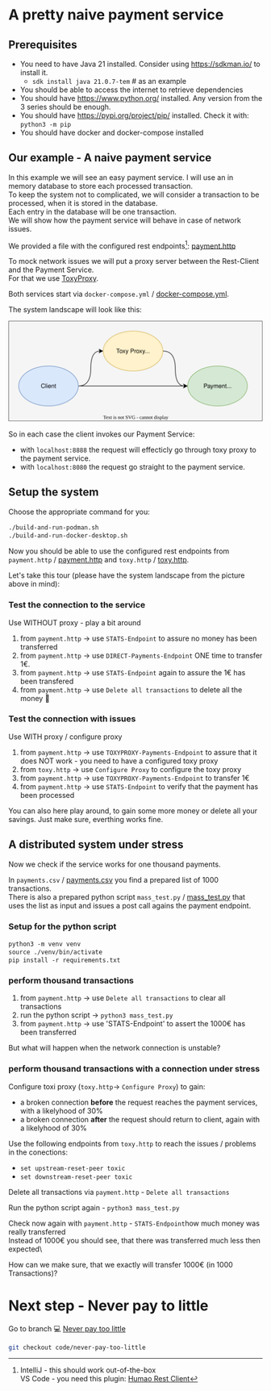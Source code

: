 # A pretty naive payment service

## Prerequisites

* You need to have Java 21 installed. Consider using https://sdkman.io/ to install it.
  * `sdk install java 21.0.7-tem` # as an example
* You should be able to access the internet to retrieve dependencies
* You should have https://www.python.org/ installed. Any version from the 3 series should be enough.
* You should have https://pypi.org/project/pip/ installed. Check it with: `python3 -m pip`
* You should have docker and docker-compose installed

## Our example - A naive payment service

In this example we will see an easy payment service. I will use an in memory database to store each processed transaction.\
To keep the system not to complicated, we will consider a transaction to be processed, when it is stored in the database.\
Each entry in the database will be one transaction.\
We will show how the payment service will behave in case of network issues.

We provided a file with the configured rest endpoints[^1]: [payment.http](https://github.com/in-der-kothe/exactly-once-semantics/blob/code/naive-payment-system/payment.http)

To mock network issues we will put a proxy server between the Rest-Client and the Payment Service.\
For that we use [ToxyProxy](https://github.com/Shopify/toxiproxy).

Both services start via `docker-compose.yml` / [docker-compose.yml](https://github.com/in-der-kothe/exactly-once-semantics/blob/code/naive-payment-system/docker-compose.yml).

The system landscape will look like this:

![image](architecture.svg)

So in each case the client invokes our Payment Service:
 - with `localhost:8888` the request will effecticly go through toxy proxy to the payment service.
 - with `localhost:8080` the request go straight to the payment service.

## Setup the system
Choose the appropriate command for you:
```bash
./build-and-run-podman.sh
./build-and-run-docker-desktop.sh
```

Now you should be able to use the configured rest endpoints from `payment.http` / [payment.http](https://github.com/in-der-kothe/exactly-once-semantics/blob/code/naive-payment-system/payment.http) and `toxy.http` / [toxy.http](https://github.com/in-der-kothe/exactly-once-semantics/blob/code/naive-payment-system/toxy.http).

Let's take this tour (please have the system landscape from the picture above in mind):

### Test the connection to the service
Use WITHOUT proxy - play a bit around
1. from `payment.http` -> use `STATS-Endpoint` to assure no money has been transferred
2. from `payment.http` -> use `DIRECT-Payments-Endpoint` ONE time to transfer 1€.
3. from `payment.http` -> use `STATS-Endpoint` again to assure the 1€ has been transfered
4. from `payment.http` -> use `Delete all transactions` to delete all the money :money_with_wings:

### Test the connection with issues
Use WITH proxy / configure proxy
1. from `payment.http` -> use `TOXYPROXY-Payments-Endpoint` to assure that it does NOT work - you need to have a configured toxy proxy
2. from `toxy.http` -> use `Configure Proxy` to configure the toxy proxy 
3. from `payment.http` -> use `TOXYPROXY-Payments-Endpoint` to transfer 1€
4. from `payment.http` -> use `STATS-Endpoint` to verify that the payment has been processed

You can also here play around, to gain some more money or delete all your savings. Just make sure, everthing works fine.

## A distributed system under stress
Now we check if the service works for one thousand payments.

In `payments.csv` / [payments.csv](https://github.com/in-der-kothe/exactly-once-semantics/blob/code/naive-payment-system/payments.csv) you find a prepared list of 1000 transactions.\
There is also a prepared python script `mass_test.py` / [mass_test.py](https://github.com/in-der-kothe/exactly-once-semantics/blob/code/naive-payment-system/mass_test.py) that uses the list as input and issues a post call agains the payment endpoint.

### Setup for the python script
```
python3 -m venv venv
source ./venv/bin/activate
pip install -r requirements.txt
```

### perform thousand transactions
1. from `payment.http` -> use `Delete all transactions` to clear all transactions
2. run the python script -> `python3 mass_test.py`
3. from `payment.http` -> use 'STATS-Endpoint' to assert the 1000€ has been transferred

But what will happen when the network connection is unstable?

### perform thousand transactions with a connection under stress
Configure toxi proxy (`toxy.http`-> `Configure Proxy`) to gain:
  - a broken connection **before** the request reaches the payment services, with a likelyhood of 30%
  - a broken connection **after** the request should return to client, again with a likelyhood of 30%

Use the following endpoints from `toxy.http` to reach the issues / problems in the conections:
  - `set upstream-reset-peer toxic`
  - `set downstream-reset-peer toxic`

Delete all transactions via `payment.http` - `Delete all transactions`

Run the python script again - `python3 mass_test.py`
  
Check now again with `payment.http` - `STATS-Endpoint`how much money was really transferred\
Instead of 1000€ you should see, that there was transferred much less then expected\

How can we make sure, that we exactly will transfer 1000€ (in 1000 Transactions)?

# Next step - Never pay to little
Go to branch :computer: [Never pay too little](https://github.com/in-der-kothe/exactly-once-semantics/tree/code/never-pay-too-little)

```bash
git checkout code/never-pay-too-little
```

[^1]: IntelliJ - this should work out-of-the-box\
VS Code - you need this plugin: [Humao Rest Client](https://marketplace.visualstudio.com/items?itemName=humao.rest-client)
